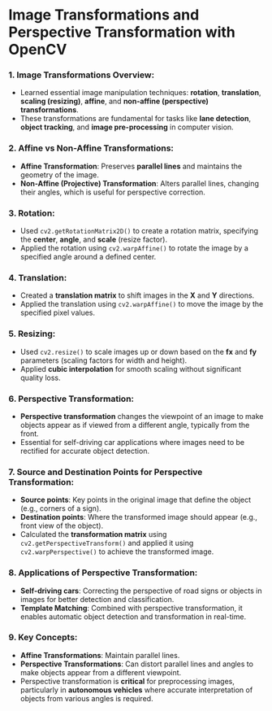 # Image Transformations and Perspective Transformation with OpenCV

### 1. Image Transformations Overview:
- Learned essential image manipulation techniques: **rotation**, **translation**, **scaling (resizing)**, **affine**, and **non-affine (perspective) transformations**.
- These transformations are fundamental for tasks like **lane detection**, **object tracking**, and **image pre-processing** in computer vision.

### 2. Affine vs Non-Affine Transformations:
- **Affine Transformation**: Preserves **parallel lines** and maintains the geometry of the image.
- **Non-Affine (Projective) Transformation**: Alters parallel lines, changing their angles, which is useful for perspective correction.

### 3. Rotation:
- Used `cv2.getRotationMatrix2D()` to create a rotation matrix, specifying the **center**, **angle**, and **scale** (resize factor).
- Applied the rotation using `cv2.warpAffine()` to rotate the image by a specified angle around a defined center.

### 4. Translation:
- Created a **translation matrix** to shift images in the **X** and **Y** directions.
- Applied the translation using `cv2.warpAffine()` to move the image by the specified pixel values.

### 5. Resizing:
- Used `cv2.resize()` to scale images up or down based on the **fx** and **fy** parameters (scaling factors for width and height).
- Applied **cubic interpolation** for smooth scaling without significant quality loss.

### 6. Perspective Transformation:
- **Perspective transformation** changes the viewpoint of an image to make objects appear as if viewed from a different angle, typically from the front.
- Essential for self-driving car applications where images need to be rectified for accurate object detection.

### 7. Source and Destination Points for Perspective Transformation:
- **Source points**: Key points in the original image that define the object (e.g., corners of a sign).
- **Destination points**: Where the transformed image should appear (e.g., front view of the object).
- Calculated the **transformation matrix** using `cv2.getPerspectiveTransform()` and applied it using `cv2.warpPerspective()` to achieve the transformed image.

### 8. Applications of Perspective Transformation:
- **Self-driving cars**: Correcting the perspective of road signs or objects in images for better detection and classification.
- **Template Matching**: Combined with perspective transformation, it enables automatic object detection and transformation in real-time.

### 9. Key Concepts:
- **Affine Transformations**: Maintain parallel lines.
- **Perspective Transformations**: Can distort parallel lines and angles to make objects appear from a different viewpoint.
- Perspective transformation is **critical** for preprocessing images, particularly in **autonomous vehicles** where accurate interpretation of objects from various angles is required.
